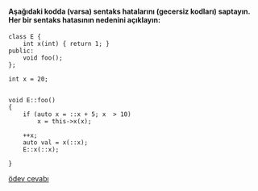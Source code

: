 #### Aşağıdaki kodda (varsa) sentaks hatalarını (gecersiz kodları) saptayın. Her bir sentaks hatasının nedenini açıklayın:

```
class E {
	int x(int) { return 1; }
public:
	void foo();
};

int x = 20;


void E::foo()
{
	if (auto x = ::x + 5; x  > 10)
		x = this->x(x);
	
	++x;
	auto val = x(::x);
	E::x(::x);

}
```

[ödev cevabı](https://vimeo.com/435771459)
